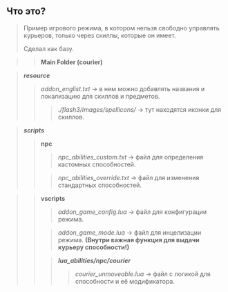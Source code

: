 ## Что это?
> Пример игрового режима, в котором нельзя свободно управлять курьеров, только через скиллы, которые он имеет.
>
> Сделал как базу.

> > ****Main Folder (courier)****

>   ***resource***
> >  *addon_englist.txt* -> в нем можно добавлять названия и локализацию для скиллов и предметов.
> > > *./flash3/images/spellicons/* -> тут находятся иконки для скиллов.

>   ***scripts***
> >   **npc**
> > >  *npc_abilities_custom.txt* -> файл для определения кастомных способностей.
> >
> > > *npc_abilities_override.txt*  -> файл для изменения стандартных способностей.

> > **vscripts**
> > > *addon_game_config.lua* -> файл для конфигурации режима.
> > 
> > > *addon_game_mode.lua* -> файл для инцелизации режима. ****(Внутри важная функция для выдачи курьеру способности!)****
> >
> > > ***lua_abilities/npc/courier***
> > > > *courier_unmoveable.lua* -> файл с логикой для способности и её модификатора.


